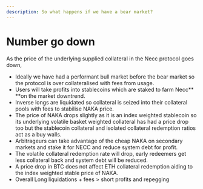 ```yaml
---
description: So what happens if we have a bear market?
---
```


# Number go down

As the price of the underlying supplied collateral in the Necc protocol goes down,

* Ideally we have had a performant bull market before the bear market so the protocol is over collateralised with fees from usage.
* Users will take profits into stablecoins which are staked to farm Necc** **on the market downtrend.
* Inverse longs are liquidated so collateral is seized into their collateral pools with fees to stabilise NAKA price.
* The price of NAKA drops slightly as it is an index weighted stablecoin so its underlying volatile basket weighted collateral has had a price drop too but the stablecoin collateral and isolated collateral redemption ratios act as a buy walls.
* Arbitrageurs can take advantage of the cheap NAKA on secondary markets and stake it for NECC and reduce system debt for profit.
* The volatile collateral redemption rate will drop, early redeemers get less collateral back and system debt will be reduced.
* A price drop in BTC does not affect ETH collateral redemption aiding to the index weighted stable price of NAKA.
* Overall Long liquidations + fees > short profits and repegging
